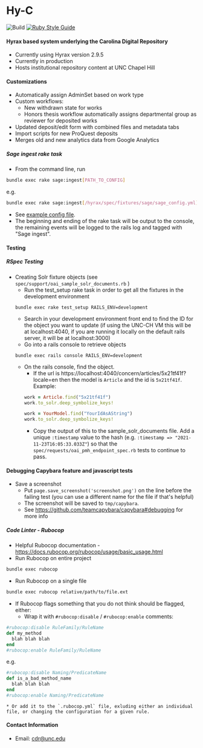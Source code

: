 # Hy-C

![Build](https://github.com/UNC-Libraries/hy-c/workflows/Build/badge.svg?branch=main)
[![Ruby Style Guide](https://img.shields.io/badge/code_style-rubocop-brightgreen.svg)](https://github.com/rubocop/rubocop)

#### Hyrax based system underlying the Carolina Digital Repository

* Currently using Hyrax version 2.9.5
* Currently in production
* Hosts institutional repository content at UNC Chapel Hill

#### Customizations

* Automatically assign AdminSet based on work type
* Custom workflows:
    * New withdrawn state for works
    * Honors thesis workflow automatically assigns departmental group as reviewer for deposited works
* Updated deposit/edit form with combined files and metadata tabs
* Import scripts for new ProQuest deposits
* Merges old and new analytics data from Google Analytics

##### Sage ingest rake task
* From the command line, run
```bash
bundle exec rake sage:ingest[PATH_TO_CONFIG]
```
 e.g.
```bash
bundle exec rake sage:ingest[/hyrax/spec/fixtures/sage/sage_config.yml]
```
* See [example config file](spec/fixtures/sage/sage_config.yml).
* The beginning and ending of the rake task will be output to the console, the remaining events will be logged to the rails log and tagged with "Sage ingest".

#### Testing
##### RSpec Testing
* Creating Solr fixture objects (see `spec/support/oai_sample_solr_documents.rb` )
  * Run the test_setup rake task in order to get all the fixtures in the development environment
  ```
  bundle exec rake test_setup RAILS_ENV=development
  ```
  * Search in your development environment front end to find the ID for the object you want to update (if using the UNC-CH VM this will be at localhost:4040, if you are running it locally on the default rails server, it will be at localhost:3000)
  * Go into a rails console to retrieve objects
  ```
  bundle exec rails console RAILS_ENV=development
  ```
  * On the rails console, find the object.
    * If the url is https://localhost:4040/concern/articles/5x21tf41f?locale=en then the model is `Article` and the id is `5x21tf41f`.
    Example:
    ```ruby
    work = Article.find("5x21tf41f")
    work.to_solr.deep_symbolize_keys!
    ```
    ```ruby
    work = YourModel.find("YourIdAsAString")
    work.to_solr.deep_symbolize_keys!
    ```
    * Copy the output of this to the sample_solr_documents file. Add a unique `:timestamp` value to the hash (e.g. `:timestamp => "2021-11-23T16:05:33.033Z"`) so that the `spec/requests/oai_pmh_endpoint_spec.rb` tests to continue to pass.
    
#### Debugging Capybara feature and javascript tests
* Save a screenshot
  * Put `page.save_screenshot('screenshot.png')` on the line before the failing test (you can use a different name for the file if that's helpful)
  * The screenshot will be saved to `tmp/capybara`.
  * See https://github.com/teamcapybara/capybara#debugging for more info


##### Code Linter - Rubocop
  * Helpful Rubocop documentation - https://docs.rubocop.org/rubocop/usage/basic_usage.html
  * Run Rubocop on entire project
  ```bash
  bundle exec rubocop
  ```
  * Run Rubocop on a single file
  ```bash
  bundle exec rubocop relative/path/to/file.ext
  ```
  * If Rubocop flags something that you do not think should be flagged, either:
    * Wrap it with `#rubocop:disable` / `#rubocop:enable` comments:
  ```ruby
  #rubocop:disable RuleFamily/RuleName
  def my_method
    blah blah blah
  end
  #rubocop:enable RuleFamily/RuleName
  ```
  e.g.
  ```ruby
  #rubocop:disable Naming/PredicateName
  def is_a_bad_method_name
    blah blah blah
  end
  #rubocop:enable Naming/PredicateName
  ```
    * Or add it to the `.rubocop.yml` file, exluding either an individual file, or changing the configuration for a given rule.

#### Contact Information
* Email: cdr@unc.edu
